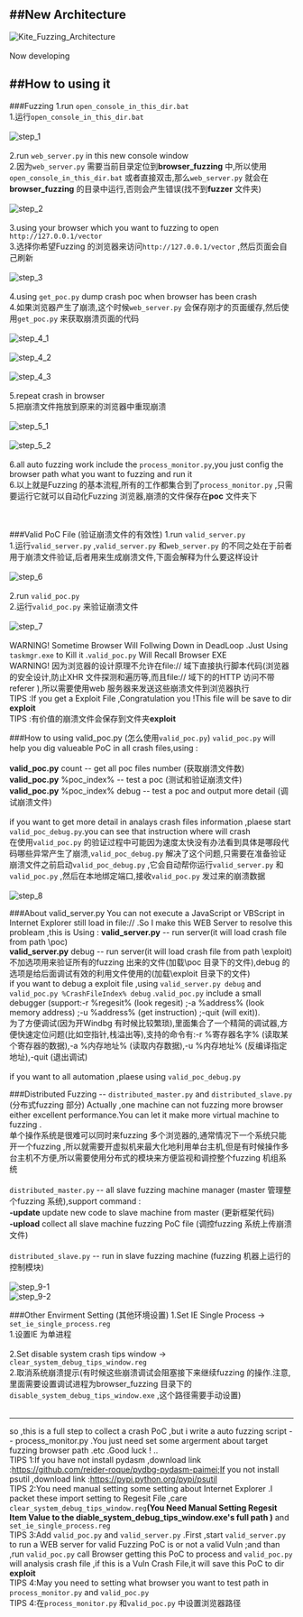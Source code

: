 
##New Architecture
---
![Kite_Fuzzing_Architecture](https://raw.githubusercontent.com/lcatro/browser_fuzzing/master/pic/Kite_Fuzzing_Architecture.jpg)<br/><br/>
Now developing


##How to using it
---
###Fuzzing
1.run `open_console_in_this_dir.bat`<br/>
1.运行`open_console_in_this_dir.bat`<br/><br/>
![step_1](https://raw.githubusercontent.com/lcatro/browser_fuzzing/master/pic/step_1.jpg)<br/><br/>
2.run `web_server.py` in this new console window<br/>
2.因为`web_server.py` 需要当前目录定位到**browser_fuzzing** 中,所以使用`open_console_in_this_dir.bat` 或者直接双击,那么`web_server.py` 就会在**browser_fuzzing** 的目录中运行,否则会产生错误(找不到**fuzzer** 文件夹)<br/><br/>
![step_2](https://raw.githubusercontent.com/lcatro/browser_fuzzing/master/pic/step_2.jpg)<br/><br/>
3.using your browser which you want to fuzzing to open `http://127.0.0.1/vector`<br/>
3.选择你希望Fuzzing 的浏览器来访问`http://127.0.0.1/vector` ,然后页面会自己刷新<br/><br/>
![step_3](https://raw.githubusercontent.com/lcatro/browser_fuzzing/master/pic/step_3.jpg)<br/><br/>
4.using `get_poc.py` dump crash poc when browser has been crash<br/>
4.如果浏览器产生了崩溃,这个时候`web_server.py` 会保存刚才的页面缓存,然后使用`get_poc.py` 来获取崩溃页面的代码<br/><br/>
![step_4_1](https://raw.githubusercontent.com/lcatro/browser_fuzzing/master/pic/step_4_1.jpg)<br/><br/>
![step_4_2](https://raw.githubusercontent.com/lcatro/browser_fuzzing/master/pic/step_4_2.jpg)<br/><br/>
![step_4_3](https://raw.githubusercontent.com/lcatro/browser_fuzzing/master/pic/step_4_3.jpg)<br/><br/>
5.repeat crash in browser<br/>
5.把崩溃文件拖放到原来的浏览器中重现崩溃<br/><br/>
![step_5_1](https://raw.githubusercontent.com/lcatro/browser_fuzzing/master/pic/step_5_1.jpg)<br/><br/>
![step_5_2](https://raw.githubusercontent.com/lcatro/browser_fuzzing/master/pic/step_5_2.jpg)<br/><br/>
6.all auto fuzzing work include the `process_monitor.py`,you just config the browser path what you want to fuzzing and run it<br/>
6.以上就是Fuzzing 的基本流程,所有的工作都集合到了`process_monitor.py` ,只需要运行它就可以自动化Fuzzing 浏览器,崩溃的文件保存在**poc** 文件夹下<br/><br/>
<br/>

###Valid PoC File  (验证崩溃文件的有效性)
1.run `valid_server.py`<br/>
1.运行`valid_server.py` ,`valid_server.py` 和`web_server.py` 的不同之处在于前者用于崩溃文件验证,后者用来生成崩溃文件,下面会解释为什么要这样设计<br/><br/>
![step_6](https://raw.githubusercontent.com/lcatro/browser_fuzzing/master/pic/step_6.png)<br/><br/>
2.run `valid_poc.py`<br/>
2.运行`valid_poc.py` 来验证崩溃文件<br/><br/>
![step_7](https://raw.githubusercontent.com/lcatro/browser_fuzzing/master/pic/step_7.png)<br/><br/>
WARNING! Sometime Browser Will Follwing Down in DeadLoop .Just Using `taskmgr.exe` to Kill it .`valid_poc.py` Will Recall Browser EXE<br/>
WARNING! 因为浏览器的设计原理不允许在file:// 域下直接执行脚本代码(浏览器的安全设计,防止XHR 文件探测和遍历等,而且file:// 域下的的HTTP 访问不带referer ),所以需要使用web 服务器来发送这些崩溃文件到浏览器执行<br/>
TIPS :If you get a Exploit File ,Congratulation you !This file will be save to dir **exploit**<br/>
TIPS :有价值的崩溃文件会保存到文件夹**exploit**<br/>

###How to using valid_poc.py  (怎么使用`valid_poc.py`)
`valid_poc.py` will help you dig valueable PoC in all crash files,using :<br/><br/>
**valid_poc.py** count  --  get all poc files number (获取崩溃文件数)<br/>
**valid_poc.py** %poc_index%  --  test a poc (测试和验证崩溃文件)<br/>
**valid_poc.py** %poc_index% debug  --  test a poc and output more detail (调试崩溃文件)<br/><br/>
if you want to get more detail in analays crash files information ,plaese start `valid_poc_debug.py`.you can see that instruction where will crash<br/>
在使用`valid_poc.py` 的验证过程中可能因为速度太快没有办法看到具体是哪段代码哪些异常产生了崩溃,`valid_poc_debug.py` 解决了这个问题,只需要在准备验证崩溃文件之前启动`valid_poc_debug.py` ,它会自动帮你运行`valid_server.py` 和`valid_poc.py` ,然后在本地绑定端口,接收`valid_poc.py` 发过来的崩溃数据<br/><br/>
![step_8](https://raw.githubusercontent.com/lcatro/browser_fuzzing/master/pic/add_show_debug_detail.png)

###About valid_server.py
You can not execute a JavaScript or VBScript in Internet Explorer still load in file:// .So I make this WEB Server to resolve this probleam ,this is Using :
**valid_server.py**  --  run server(it will load crash file from path \poc)<br/>
**valid_server.py** debug  --  run server(it will load crash file from path \exploit)<br/>
不加选项用来验证所有的fuzzing 出来的文件(加载\poc 目录下的文件),debug 的选项是给后面调试有效的利用文件使用的(加载\exploit 目录下的文件)<br/>
if you want to debug a exploit file ,using `valid_server.py debug` and `valid_poc.py %CrashFileIndex% debug` .`valid_poc.py` include a small debugger (support:-r %regesit% (look regesit) ;-a %address% (look memory address) ;-u %address% (get instruction) ;-quit (will exit)).<br/>
为了方便调试(因为开Windbg 有时候比较繁琐),里面集合了一个精简的调试器,方便快速定位问题(比如空指针,栈溢出等),支持的命令有:-r %寄存器名字% (读取某个寄存器的数据),-a %内存地址% (读取内存数据),-u %内存地址% (反编译指定地址),-quit (退出调试)<br/><br/>
if you want to all automation ,plaese using `valid_poc_debug.py`

###Distributed Fuzzing  --  `distributed_master.py` and `distributed_slave.py` (分布式fuzzing 部分)
Actually ,one machine can not fuzzing more browser either excellent performance.You can let it make more virtual machine to fuzzing .<br/>
单个操作系统是很难可以同时来fuzzing 多个浏览器的,通常情况下一个系统只能开一个fuzzing ,所以就需要开虚拟机来最大化地利用单台主机,但是有时候操作多台主机不方便,所以需要使用分布式的模块来方便监视和调控整个fuzzing 机组系统<br/><br/>
`distributed_master.py`  --  all slave fuzzing machine manager (master 管理整个fuzzing 系统),support command :<br/>
**-update**  update new code to slave machine from master (更新框架代码)<br/>
**-upload**  collect all slave machine fuzzing PoC file (调控fuzzing 系统上传崩溃文件)<br/><br/>
`distributed_slave.py`  --  run in slave fuzzing machine (fuzzing 机器上运行的控制模块)<br/><br/>
![step_9-1](https://raw.githubusercontent.com/lcatro/browser_fuzzing/master/pic/fuzzing_system.png)<br/>
![step_9-2](https://raw.githubusercontent.com/lcatro/browser_fuzzing/master/pic/distributed_fuzzing.jpg)
<br/>

###Other Envirment Setting  (其他环境设置)
1.Set IE Single Process -> `set_ie_single_process.reg`<br/>
1.设置IE 为单进程<br/><br/>
2.Set disable system crash tips window -> `clear_system_debug_tips_window.reg`<br/>
2.取消系统崩溃提示(有时候这些崩溃调试会阻塞接下来继续fuzzing 的操作.注意,里面需要设置调试进程为browser_fuzzing 目录下的`disable_system_debug_tips_window.exe` ,这个路径需要手动设置)<br/><br/>

---
so ,this is a full step to collect a crash PoC ,but i write a auto fuzzing script -- process_monitor.py .You just need set some argerment about target fuzzing browser path .etc .Good luck ! ..
<br/>
TIPS 1:If you have not install pydasm ,download link :https://github.com/reider-roque/pydbg-pydasm-paimei;If you not install psutil ,download link :https://pypi.python.org/pypi/psutil <br/>
TIPS 2:You need manual setting some setting about Internet Explorer .I packet these import setting to Regesit File ,care
`clear_system_debug_tips_window.reg`**(You Need Manual Setting Regesit Item Value to the diable_system_debug_tips_window.exe's full path )** and `set_ie_single_process.reg`<br/>
TIPS 3:Add `valid_poc.py` and `valid_server.py` .First ,start `valid_server.py` to run a WEB server for valid Fuzzing PoC is or not a valid Vuln ;and than ,run `valid_poc.py` call Browser getting this PoC to process and `valid_poc.py` will analysis crash file ,if this is a Vuln Crash File,it will save this PoC to dir **exploit**<br/>
TIPS 4:May you need to setting what browser you want to test path in `process_monitor.py` and `valid_poc.py`<br/>
TIPS 4:在`process_monitor.py` 和`valid_poc.py` 中设置浏览器路径<br/>
